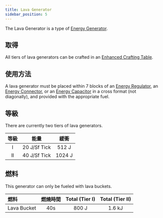 ```yaml
---
title: Lava Generator
sidebar_position: 5
---
```


The Lava Generator is a type of [Energy Generator](../Electric-Machines.md#energy-generation).

## 取得

All tiers of lava generators can be crafted in an [Enhanced Crafting Table](../../Basic-Machines/Enhanced-Crafting-Table.md).

## 使用方法

A lava generator must be placed within 7 blocks of an [Energy Regulator](../Energy-Management/Energy-Regulator.md), an [Energy Connector](../Energy-Management/Energy-Connector.md), or an [Energy Capacitor](../Energy-Management/Energy-Capacitors.md) in a cross format (not diagonally), and provided with the appropriate fuel.

## 等級

There are currently two tiers of lava generators.

| 等級 |      能量      |   緩衝   |
|:--:|:------------:|:------:|
| I  | 20 J/Sf Tick | 512 J  |
| II | 40 J/Sf Tick | 1024 J |

## 燃料

This generator can only be fueled with lava buckets.

| 燃料          | 燃燒時間 | Total (Tier I) | Total (Tier II) |
|:----------- |:----:|:--------------:|:---------------:|
| Lava Bucket | 40s  |     800 J      |     1.6 kJ      |
